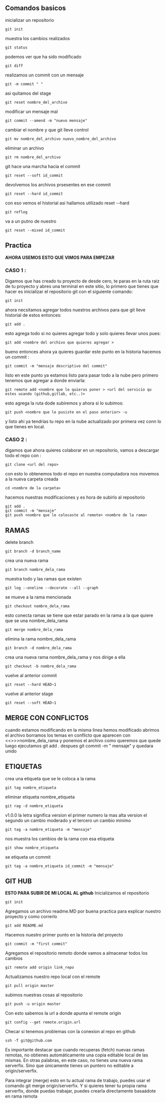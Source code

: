 ## Comandos basicos
inicializar un repositorio

    git init 

muestra los cambios realizados 

    git status

podemos ver que ha sido modificado

    git diff

realizamos un commit con un mensaje 

    git -m commit " " 

asi quitamos del stage 

    git reset nombre_del_archivo 

modificar un mensaje mal 

    git commit --amend -m "nuevo mensaje" 

cambiar el nombre y que git lleve control

    git mv nombre_del_archivo nuevo_nombre_del_archivo 

eliminar un archivo

    git rm nombre_del_archivo 

git hace una marcha hacia el commit 

    git reset --soft id_commit 

devolvemos los archivos prsesentes en ese commit

    git reset --hard id_commit 

con eso  vemos el historial asi hallamos utilizado reset --hard

    git reflog 

va a un putno de nuestro 

    git reset --mixed id_commit 


## Practica
**AHORA USEMOS ESTO QUE VIMOS PARA EMPEZAR**

### CASO 1 :
 Digamos que has creado tu proyecto de desde cero, te paras en la ruta raiz de tu proyecto
y abres una terminal en este sitio, lo primero que tienes que hacer es inicializar el 
repositorio git con el siguiente comando:

    git init 

ahora necsitamos agregar todos nuestros archivos para que git lleve historial de estos entonces:

    git add .

esto agrega todo si no quieres agregar todo y solo quieres llevar unos pues:

    git add <nombre del archivo que quieres agregar >

bueno entonces ahora ya quieres guardar este punto en la historia hacemos un commit :

    git commit -m "mensaje descriptivo del commit"

listo en este punto ya estamos listo para pasar todo a la nube pero primero tenemos que agregar a donde enviarla:

    git remote add <nombre que le quieras poner > <url del servicio qu estes usando (github,gitlab, etc..)>

esto agrega la ruta dode subiremos y ahora si lo subimos:

    git push <nombre que le pusiste en el paso anterior> -u

y listo ahi ya tendrias tu repo en la nube actualizado por primera vez conn lo que tienes en local.


### CASO 2 :
 digamos que ahora quieres colaborar en un repositorio, vamos a descargar todo el repo con :

    git clone <url del repo>

con esto lo obtenemos todo el repo en nuestra computadora nos movemos  a la nueva carpeta creada

    cd <nombre de la carpeta>

hacemos nuestras modificaciones y es hora de subirlo al repositorio

    git add .
    git commit -m "mensaje"
    git push <nombre que le colocaste al remote> <nombre de la rama>




## RAMAS
delete branch

    git branch -d branch_name 

crea una nueva rama

    git branch nombre_dela_rama 

muestra todo y las ramas que existen

    git log --oneline --decorate --all --graph 

se mueve a la rama mencionada

    git checkout nombre_dela_rama 

esto conecta ramas se tiene que estar parado en la rama a la que quiere que se una nombre_dela_rama
    
    git merge nombre_dela_rama

elimina la rama nombre_dela_rama

    git branch -d nombre_dela_rama 

crea una nueva rama nombre_dela_rama y nos dirige a ella

    git checkout -b nombre_dela_rama 
    
vuelve al anterior commit

    git reset --hard HEAD~1 

vuelve al anterior stage

    git reset --soft HEAD~1  


## MERGE CON CONFLICTOS
cuando estamos modificando en la misma linea hemos modificado 
abrimos el archivo borramos los temas en conflicto que aparecen con <<<HEAD >>>>nombre_dela_rama 
y ponemos el archivo como queremos que quede luego ejecutamos git add . despues git commit -m " mensaje" y quedara unido



## ETIQUETAS
crea una etiqueta que se le coloca a la rama

    git tag nombre_etiqueta

eliminar etiqueta nombre_etiqueta

    git rag -d nombre_etiqueta 

v1.0.0 la letra significa version el primer numero la mas alta version el segundo un cambio moderado y el tercero un cambio minimo

    git tag -a nombre_etiqueta -m "mensaje" 

nos muestra los cambios de la rama con esa etiqueta

    git show nombre_etiqueta

se etiqueta un commit 

    git tag -a nombre_etiqueta id_commit -m "mensaje"

## GIT HUB
**ESTO PARA SUBIR DE MI LOCAL AL github**
Inicializamos el repositorio

    git init

Agregamos un archivo readme.MD por buena practica para explicar nuestro proyecto y como correrlo

    git add README.md 

Hacemos nuestro primer punto en la historia del proyecto

    git commit -m "first commit"

Agregamos el repositorio remoto donde vamos a almacenar todos los cambios

    git remote add origin link_repo 

Actualizamos nuestro repo local con el remote

    git pull origin master 

subimos nuestras cosas al repositorio

    git push -u origin master 

Con esto sabemos la url a donde apunta el remote origin

    git config --get remote.origin.url 

Checar si tenemos problemas con la conexion al repo en github

    ssh -T git@github.com 



Es importante destacar que cuando recuperas (fetch) nuevas ramas remotas, no obtienes automáticamente una copia editable local de las mismas. En otras palabras, en este caso, no tienes una nueva rama serverfix. Sino que únicamente tienes un puntero no editable a origin/serverfix.

Para integrar (merge) esto en tu actual rama de trabajo, puedes usar el comando git merge origin/serverfix. Y si quieres tener tu propia rama serverfix, donde puedas trabajar, puedes crearla directamente basaádote en rama remota


